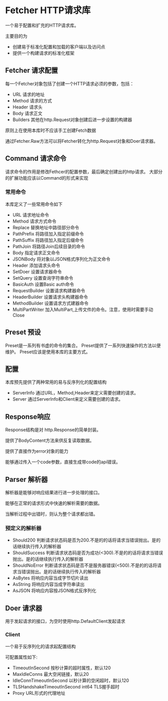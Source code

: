 # Fetcher HTTP请求库
一个易于配置和扩充的HTTP请求库。

主要目的为
* 创建易于标准化配置和加载的客户端以及访问点
* 提供一个构建请求的标准化框架

## Fetcher 请求配置

每一个Fetcher对象包括了创建一个HTTP请求必须的参数，包括：
* URL 请求的地址
* Method 请求的方式
* Header 请求头
* Body 请求正文
* Builders 其他在http.Request对象创建后进一步设置的构建器

原则上在使用本库时不应该手工创建Fetch数据

通过Fetcher.Raw方法可以将Fetcher转化为http.Request对象和Doer请求器。

## Command 请求命令

请求命令的作用是修改Fethcer的配置参数，最后确定创建出的http请求。
大部分的扩展功能应该以Command的形式来实现

### 常用命令

本库定义了一些常用命令如下

* URL 请求地址命令
* Method 请求方式命令
* Replace 替换地址中路径部分命令
* PathPrefix 将路径加入指定前缀命令
* PathSuffix 将路径加入指定后缀命令
* PathJoin 将路径Join后续目录的命令
* Body 指定请求正文命令
* JSONBody 将对象以JSON格式序列化为正文命令
* Header 添加请求头命令
* SetDoer 设置请求器命令
* SetQuery 设置查询字符串命令
* BasicAuth 设置Basic auth命令
* RequestBuilder 设置请求构建器命令
* HeaderBuilder 设置请求头构建器命令
* MethodBuilder 设置请求方式建器命令
* MultiPartWriter 加入MultiPart,上传文件的命令。注意，使用时需要手动Close

## Preset 预设

Preset是一系列有书虚的命令的集合。
Preset提供了一系列快速操作的方法以便维护。
Preset应该是使用本库的主要方式。

## 配置

本库预先提供了两种常用的易与反序列化的配置结构

* ServerInfo 通过URL，Method,Header来定义需要创建的请求。
* Server 通过ServerInfo和Client来定义需要创建的请求。

## Response响应

Response结构是对 http.Response的简单封装。

提供了BodyContent方法来供反复读取数据。

提供了直接作为error对象的能力

能够通过传入一个code参数，直接生成带code的api错误。

## Parser 解析器

解析器是能够对响应结果进行进一步处理的接口。

能够在正常的请求形式中快速的解析需要的数据。

当解析过程中出错时，则认为整个请求都出错。

### 预定义的解析器

* Should200 判断请求状态码是否为200.不是的的话将请求当错误抛出。是的话继续执行传入的解析器
* ShouldSuccess 判断请求状态码是否为成功(<300).不是的的话将请求当错误抛出。是的话继续执行传入的解析器
* ShouldNoError 判断请求状态码是否不是服务器错误(<500).不是的的话将请求当错误抛出。是的话继续执行传入的解析器
* AsBytes 将响应内容当成字节切片读出
* AsString 将响应内容当成字符串读出
* AsJSON 将响应内容按JSON格式反序列化

## Doer 请求器

用于发起请求的接口，为空时使用http.DefaultClient发起请求

### Client

一个易于反序列化的请求起配置结构

可配置属性如下:

* TimeoutInSecond 按秒计算的超时属性，默认120
* MaxIdleConns 最大空闲链接，默认20
* IdleConnTimeoutInSecond 以秒计算的空闲超时，默认120
* TLSHandshakeTimeoutInSecond int64 TLS握手超时
* Proxy  URL形式的代理地址
